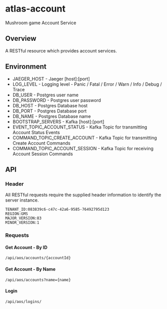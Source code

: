 # atlas-account

Mushroom game Account Service

## Overview

A RESTful resource which provides account services.

## Environment

- JAEGER_HOST - Jaeger [host]:[port]
- LOG_LEVEL - Logging level - Panic / Fatal / Error / Warn / Info / Debug / Trace
- DB_USER - Postgres user name
- DB_PASSWORD - Postgres user password
- DB_HOST - Postgres Database host
- DB_PORT - Postgres Database port
- DB_NAME - Postgres Database name
- BOOTSTRAP_SERVERS - Kafka [host]:[port]
- EVENT_TOPIC_ACCOUNT_STATUS - Kafka Topic for transmitting Account Status Events 
- COMMAND_TOPIC_CREATE_ACCOUNT - Kafka Topic for transmitting Create Account Commands
- COMMAND_TOPIC_ACCOUNT_SESSION - Kafka Topic for receiving Account Session Commands

## API

### Header

All RESTful requests require the supplied header information to identify the server instance.

```
TENANT_ID:083839c6-c47c-42a6-9585-76492795d123
REGION:GMS
MAJOR_VERSION:83
MINOR_VERSION:1
```

### Requests

#### Get Account - By ID

```/api/aos/accounts/{accountId}```

#### Get Account - By Name

```/api/aos/accounts?name={name}```

#### Login

```/api/aos/logins/```